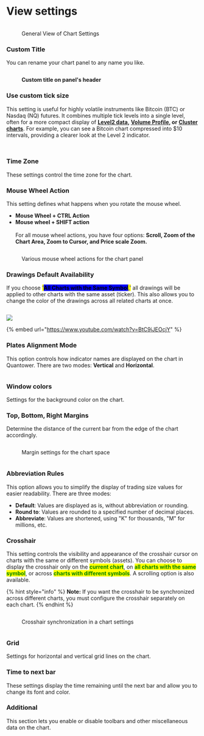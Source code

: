 # View settings

<figure><img src="../../../.gitbook/assets/image (1) (2) (1).png" alt=""><figcaption><p>General View of Chart Settings</p></figcaption></figure>

### **Custom Title**

You can rename your chart panel to any name you like.

<figure><img src="../../../.gitbook/assets/custom name.png" alt=""><figcaption><p><strong>Custom title on panel's header</strong></p></figcaption></figure>

### **Use custom tick size**

This setting is useful for highly volatile instruments like Bitcoin (BTC) or Nasdaq (NQ) futures. It combines multiple tick levels into a single level, often for a more compact display of [**Level2 data**](../technical-indicators/volume/level2-indicator.md)**,** [**Volume Profile**](../volume-analysis-tools/volume-profiles.md)**, or** [**Cluster charts**](../volume-analysis-tools/cluster-chart.md). For example, you can see a Bitcoin chart compressed into $10 intervals, providing a clearer look at the Level 2 indicator.

<figure><img src="../../../.gitbook/assets/image (409).png" alt=""><figcaption></figcaption></figure>

<figure><img src="../../../.gitbook/assets/image (408).png" alt=""><figcaption></figcaption></figure>

### **Time Zone**

These settings control the time zone for the chart.

### **Mouse Wheel Action**

This setting defines what happens when you rotate the mouse wheel.

* **Mouse Wheel + CTRL Action**
* **Mouse wheel + SHIFT action**\
  \
  For all mouse wheel actions, you have four options: **Scroll, Zoom of the Chart Area, Zoom to Cursor, and Price scale Zoom.**

<figure><img src="../../../.gitbook/assets/image (2) (1) (2).png" alt=""><figcaption><p>Various mouse wheel actions for the chart panel</p></figcaption></figure>

### **Drawings Default Availability**

If you choose <mark style="color:blue;">'</mark><mark style="background-color:blue;">**All Charts with the Same Symbol**</mark><mark style="color:blue;">,'</mark> all drawings will be applied to other charts with the same asset (ticker). This also allows you to change the color of the drawings across all related charts at once.

<figure><img src="../../../.gitbook/assets/image (2) (1) (2) (1).png" alt=""><figcaption></figcaption></figure>

![](<../../../.gitbook/assets/image (114).png>)

{% embed url="https://www.youtube.com/watch?v=BtC9iJEOcjY" %}

### **Plates Alignment Mode**

This option controls how indicator names are displayed on the chart in Quantower. There are two modes: **Vertical** and **Horizontal**.

<figure><img src="../../../.gitbook/assets/plates mode (1).gif" alt=""><figcaption></figcaption></figure>

### **Window colors**

Settings for the background color on the chart.

### **Top, Bottom, Right Margins**

Determine the distance of the current bar from the edge of the chart accordingly.

<figure><img src="../../../.gitbook/assets/clipboard-image-1727176208.png" alt=""><figcaption><p>Margin settings for the chart space</p></figcaption></figure>

<figure><img src="../../../.gitbook/assets/clipboard-image-1727176654.png" alt=""><figcaption></figcaption></figure>

### Abbreviation Rules

This option allows you to simplify the display of trading size values for easier readability. There are three modes:

* **Default**: Values are displayed as is, without abbreviation or rounding.
* **Round to**: Values are rounded to a specified number of decimal places.
* **Abbreviate**: Values are shortened, using "K" for thousands, "M" for millions, etc.

### **Crosshair**

This setting controls the visibility and appearance of the crosshair cursor on charts with the same or different symbols (assets). You can choose to display the crosshair only on the <mark style="color:green;">**current chart**</mark>, on <mark style="color:green;">**all charts with the same symbol**</mark>, or across <mark style="color:green;">**charts with different symbols**</mark>. A scrolling option is also available.

{% hint style="info" %}
**Note:** If you want the crosshair to be synchronized across different charts, you must configure the crosshair separately on each chart.
{% endhint %}

<figure><img src="../../../.gitbook/assets/clipboard-image-1727183035.png" alt=""><figcaption><p>Crosshair synchronization in a chart settings</p></figcaption></figure>

<figure><img src="../../../.gitbook/assets/clipboard-image-1727183110.png" alt=""><figcaption></figcaption></figure>

### **Grid**

Settings for horizontal and vertical grid lines on the chart.

### **Time to next bar**&#x20;

These settings display the time remaining until the next bar and allow you to change its font and color.

### **Additional**

This section lets you enable or disable toolbars and other miscellaneous data on the chart.

<figure><img src="../../../.gitbook/assets/clipboard-image-1727174864.png" alt=""><figcaption></figcaption></figure>
